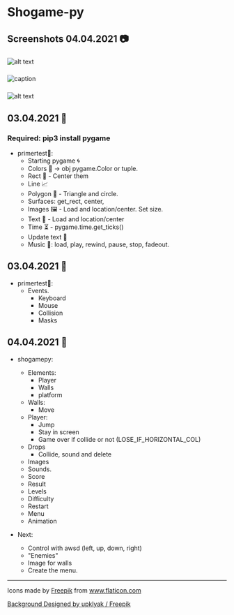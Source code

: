 # Shogame-py 
## Screenshots 04.04.2021 :camera:

### 
![alt text](https://i.gyazo.com/9a3606e5d4f8f4a1fd78b3f6eabd6dc0.png)
### 
![caption](https://i.gyazo.com/55d22db9bba2bfabf720212f26df0ce6.gif)
### 
![alt text](https://i.gyazo.com/63c3d9ef7aced985511cae65b3e2c6e4.png)

## 03.04.2021 :snake:
### Required: pip3 install pygame

- primertest:pray::
    - Starting pygame :cyclone:
    - Colors :rainbow: -> obj pygame.Color or tuple.
    - Rect :currency_exchange: - Center them
    - Line :chart_with_upwards_trend:
    - Polygon :large_blue_circle: - Triangle and circle.
    - Surfaces: get_rect, center, 
    - Images :framed_picture: - Load and location/center. Set size.
    - Text :scroll: - Load and location/center
    - Time :hourglass_flowing_sand: - pygame.time.get_ticks()
    - Update text :currency_exchange:
    - Music :musical_note:: load, play, rewind, pause, stop, fadeout.


## 03.04.2021 :snake:
- primertest:pray::
    - Events.
        - Keyboard
        - Mouse
        - Collision
        - Masks

## 04.04.2021 :snake:
- shogamepy:
    - Elements:
        - Player
        - Walls
        - platform
    - Walls:
        - Move
    - Player:
        - Jump
        - Stay in screen
        - Game over if collide or not (LOSE_IF_HORIZONTAL_COL)
    - Drops
        - Collide, sound and delete
    - Images
    - Sounds.
    - Score
    - Result
    - Levels
    - Difficulty
    - Restart
    - Menu
    - Animation

- Next:
    - Control with awsd (left, up, down, right)
    - "Enemies"
    - Image for walls
    - Create the menu.

    


-------

<div>Icons made by <a href="https://www.freepik.com" title="Freepik">Freepik</a> from <a href="https://www.flaticon.com/" title="Flaticon">www.flaticon.com</a></div>

<a href="http://www.freepik.com">Background Designed by upklyak / Freepik</a>